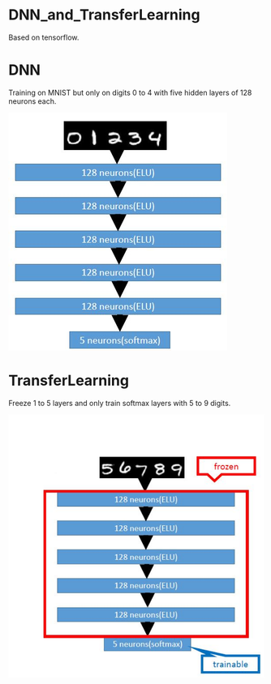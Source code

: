 # DNN_and_TransferLearning
Based on tensorflow.

# DNN
Training on MNIST but only on digits 0 to 4 with five hidden layers of 128 neurons each.

![image](https://github.com/middleyuan/DNN_and_TransferLearning/blob/master/DNN.JPG)

# TransferLearning
Freeze 1 to 5 layers and only train softmax layers with 5 to 9 digits.

![image](https://github.com/middleyuan/DNN_and_TransferLearning/blob/master/TransferLearning.JPG)
